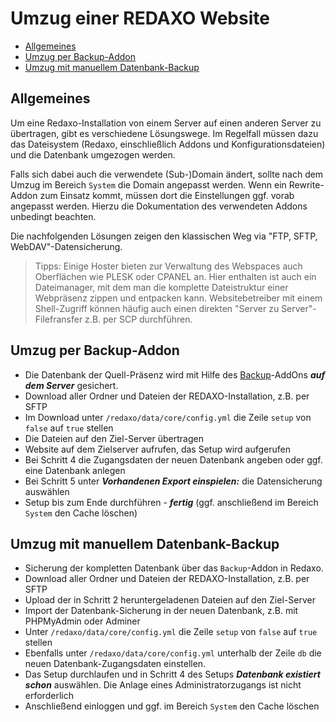 # Umzug einer REDAXO Website

- [Allgemeines](#allg)
- [Umzug per Backup-Addon](#ba)
- [Umzug mit manuellem Datenbank-Backup](#db)

<a name="allg"></a>

## Allgemeines

Um eine Redaxo-Installation von einem Server auf einen anderen Server zu übertragen, gibt es verschiedene Lösungswege. Im Regelfall müssen dazu das Dateisystem (Redaxo, einschließlich Addons und Konfigurationsdateien) und die Datenbank umgezogen werden.

Falls sich dabei auch die verwendete (Sub-)Domain ändert, sollte nach dem Umzug im Bereich `System` die Domain angepasst werden. Wenn ein Rewrite-Addon zum Einsatz kommt, müssen dort die Einstellungen ggf. vorab angepasst werden. Hierzu die Dokumentation des verwendeten Addons unbedingt beachten.

Die nachfolgenden Lösungen zeigen den klassischen Weg via "FTP, SFTP, WebDAV"-Datensicherung.

> Tipps: Einige Hoster bieten zur Verwaltung des Webspaces auch Oberflächen wie PLESK oder CPANEL an. Hier enthalten ist auch ein Dateimanager, mit dem man die komplette Dateistruktur einer Webpräsenz zippen und entpacken kann. Websitebetreiber mit einem Shell-Zugriff können häufig auch einen direkten "Server zu Server"-Filefransfer z.B. per SCP durchführen.

<a name="ba"></a>

## Umzug per Backup-Addon

- Die Datenbank der Quell-Präsenz wird mit Hilfe des [Backup](/{{path}}/{{version}}/backup)-AddOns ***auf dem Server*** gesichert.
- Download aller Ordner und Dateien der REDAXO-Installation, z.B. per SFTP
- Im Download unter `/redaxo/data/core/config.yml` die Zeile `setup` von `false` auf `true` stellen
- Die Dateien auf den Ziel-Server übertragen
- Website auf dem Zielserver aufrufen, das Setup wird aufgerufen
- Bei Schritt 4 die Zugangsdaten der neuen Datenbank angeben oder ggf. eine Datenbank anlegen
- Bei Schritt 5 unter ***Vorhandenen Export einspielen:*** die Datensicherung auswählen
- Setup bis zum Ende durchführen - ***fertig*** (ggf. anschließend im Bereich `System` den Cache löschen)

<a name="db"></a>

## Umzug mit manuellem Datenbank-Backup

- Sicherung der kompletten Datenbank über das `Backup`-Addon in Redaxo.
- Download aller Ordner und Dateien der REDAXO-Installation, z.B. per SFTP
- Upload der in Schritt 2 heruntergeladenen Dateien auf den Ziel-Server
- Import der Datenbank-Sicherung in der neuen Datenbank, z.B. mit PHPMyAdmin oder Adminer
- Unter `/redaxo/data/core/config.yml` die Zeile `setup` von `false` auf `true` stellen
- Ebenfalls unter `/redaxo/data/core/config.yml` unterhalb der Zeile `db` die neuen Datenbank-Zugangsdaten einstellen.
- Das Setup durchlaufen und in Schritt 4 des Setups ***Datenbank existiert schon*** auswählen. Die Anlage eines  Administratorzugangs ist nicht erforderlich
- Anschließend einloggen und ggf. im Bereich `System` den Cache löschen
